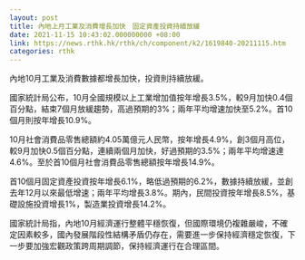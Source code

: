 ```yaml
---
layout: post
title: 內地上月工業及消費增長加快　固定資產投資持續放緩
date: 2021-11-15 10:43:02.000000000 +08:00
link: https://news.rthk.hk/rthk/ch/component/k2/1619840-20211115.htm
categories: rthk
---
```


內地10月工業及消費數據都增長加快，投資則持續放緩。

國家統計局公布，10月全國規模以上工業增加值按年增長3.5%，較9月加快0.4個百分點，結束7個月放緩趨勢，高過預期的3%；兩年平均增速加快至5.2%。首10個月則按年增長10.9%。

10月社會消費品零售總額約4.05萬億元人民幣，按年增長4.9%，創3個月高位，較9月加快0.5個百分點，連續兩個月加快，好過預期的3.5%；兩年平均增速達4.6%。至於首10個月社會消費品零售總額按年增長14.9%。

首10個月固定資產投資按年增長6.1%，略低過預期的6.2%，數據持續放緩，並創去年12月以來最低增速；兩年平均增長3.8%。期內，民間投資按年增長8.5%，基礎設施投資增長1%，製造業投資增長14.2%。

國家統計局指，內地10月經濟運行整體平穩恢復，但國際環境仍複雜嚴峻，不確定因素較多，國內發展階段性結構矛盾仍存在，需要進一步保持經濟穩定恢復，下一步要加強宏觀政策跨周期調節，保持經濟運行在合理區間。
